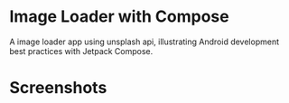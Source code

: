 # Image Loader with Compose

A image loader app using unsplash api, illustrating Android development best practices with Jetpack Compose. 

# Screenshots
